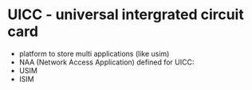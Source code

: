 # UICC - universal intergrated circuit card

* platform to store multi applications (like usim)
* NAA (Network Access Application) defined for UICC:
 * USIM 
 * ISIM


